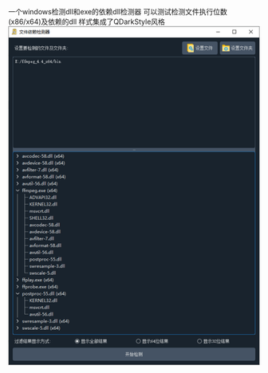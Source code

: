一个windows检测dll和exe的依赖dll检测器
可以测试检测文件执行位数(x86/x64)及依赖的dll
样式集成了QDarkStyle风格
![程序预览图](https://github.com/cipher1985/CheckDepend/blob/main/preview.png?raw=true)
